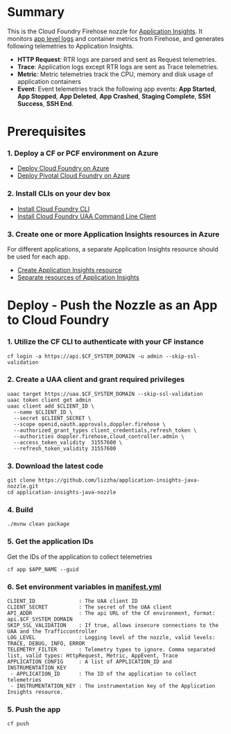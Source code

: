 # Summary

This is the Cloud Foundry Firehose nozzle for [Application Insights](https://docs.microsoft.com/en-us/azure/application-insights/app-insights-overview). It monitors [app level logs](https://docs.cloudfoundry.org/devguide/deploy-apps/streaming-logs.html) and container metrics from Firehose, and generates following telemetries to Application Insights.
* **HTTP Request**: RTR logs are parsed and sent as Request telemetries.
* **Trace**: Application logs except RTR logs are sent as Trace telemetries.
* **Metric**: Metric telemetries track the CPU, memory and disk usage of application containers
* **Event**: Event telemetries track the following app events: **App Started**, **App Stopped**, **App Deleted**, **App Crashed**, **Staging Complete**, **SSH Success**, **SSH End**.

# Prerequisites
### 1. Deploy a CF or PCF environment on Azure

* [Deploy Cloud Foundry on Azure](http://docs.cloudfoundry.org/deploying/azure/index.html)
* [Deploy Pivotal Cloud Foundry on Azure](https://docs.pivotal.io/pivotalcf/1-9/customizing/azure.html)

### 2. Install CLIs on your dev box

* [Install Cloud Foundry CLI](https://github.com/cloudfoundry/cli#downloads)
* [Install Cloud Foundry UAA Command Line Client](https://github.com/cloudfoundry/cf-uaac/blob/master/README.md)

### 3. Create one or more Application Insights resources in Azure
For different applications, a separate Application Insights resource should be used for each app.
* [Create Application Insights resource](https://docs.microsoft.com/en-us/azure/application-insights/app-insights-create-new-resource)
* [Separate resources of Application Insights](https://docs.microsoft.com/en-us/azure/application-insights/app-insights-separate-resources)

# Deploy - Push the Nozzle as an App to Cloud Foundry
### 1. Utilize the CF CLI to authenticate with your CF instance
```
cf login -a https://api.$CF_SYSTEM_DOMAIN -u admin --skip-ssl-validation
```

### 2. Create a UAA client and grant required privileges
```
uaac target https://uaa.$CF_SYSTEM_DOMAIN --skip-ssl-validation
uaac token client get admin
uaac client add $CLIENT_ID \
  --name $CLIENT_ID \
  --secret $CLIENT_SECRET \
  --scope openid,oauth.approvals,doppler.firehose \
  --authorized_grant_types client_credentials,refresh_token \
  --authorities doppler.firehose,cloud_controller.admin \
  --access_token_validity  31557600 \
  --refresh_token_validity 31557600
```

### 3. Download the latest code
```
git clone https://github.com/lizzha/application-insights-java-nozzle.git
cd application-insights-java-nozzle
```

### 4. Build
```
./mvnw clean package
```

### 5. Get the application IDs
Get the IDs of the application to collect telemetries
```
cf app $APP_NAME --guid
```

### 6. Set environment variables in [manifest.yml](./manifest.yml)
```
CLIENT_ID              : The UAA client ID
CLIENT_SECRET          : The secret of the UAA client
API_ADDR               : The api URL of the CF environment, format: api.$CF_SYSTEM_DOMAIN
SKIP_SSL_VALIDATION    : If true, allows insecure connections to the UAA and the Trafficcontroller
LOG_LEVEL              : Logging level of the nozzle, valid levels: TRACE, DEBUG, INFO, ERROR
TELEMETRY_FILTER       : Telemetry types to ignore. Comma separated list, valid types: HttpRequest, Metric, AppEvent, Trace
APPLICATION_CONFIG     : A list of APPLICATION_ID and INSTRUMENTATION_KEY
 - APPLICATION_ID      : The ID of the application to collect telemetries
 - INSTRUMENTATION_KEY : The instrumentation key of the Application Insights resource.
```

### 5. Push the app
```
cf push
```